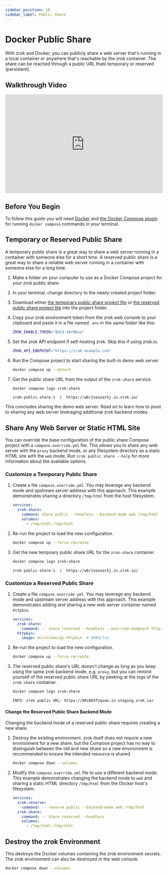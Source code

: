 ```yaml
---
sidebar_position: 10
sidebar_label: Public Share
---
```


# Docker Public Share

With zrok and Docker, you can publicly share a web server that's running in a local container or anywhere that's reachable by the zrok container. The share can be reached through a public URL thats temporary or reserved (persistent).

## Walkthrough Video

<iframe width="100%" height="315" src="https://www.youtube.com/embed/ycov--9ZtB4" title="YouTube video player" frameborder="0" allow="accelerometer; autoplay; clipboard-write; encrypted-media; gyroscope; picture-in-picture; web-share" allowfullscreen></iframe>

## Before You Begin

To follow this guide you will need [Docker](https://docs.docker.com/get-docker/) and [the Docker Compose plugin](https://docs.docker.com/compose/install/) for running `docker compose` commands in your terminal.

## Temporary or Reserved Public Share

A temporary public share is a great way to share a web server running in a container with someone else for a short time. A reserved public share is a great way to share a reliable web server running in a container with someone else for a long time.

1. Make a folder on your computer to use as a Docker Compose project for your zrok public share.
1. In your terminal, change directory to the newly-created project folder.
1. Download either [the temporary public share project file](pathname:///zrok-public-share/compose.yml) or [the reserved public share project file](pathname:///zrok-public-share-reserved/compose.yml) into the project folder.
1. Copy your zrok environment token from the zrok web console to your clipboard and paste it in a file named `.env` in the same folder like this:

    ```bash title=".env"
    ZROK_ENABLE_TOKEN="8UL9-48rN0ua"
    ```

1. Set the zrok API endpoint if self-hosting zrok. Skip this if using zrok.io.

    ```bash title=".env"
    ZROK_API_ENDPOINT="https://zrok.example.com"
    ```

1. Run the Compose project to start sharing the built-in demo web server.

    ```bash
    docker compose up --detach
    ```

1. Get the public share URL from the output of the `zrok-share` service.

    ```bash
    docker compose logs zrok-share
    ```

    ```buttonless title="Output"
    zrok-public-share-1  |  https://w6r1vesearkj.in.zrok.io/
    ```

This concludes sharing the demo web server. Read on to learn how to pivot to sharing any web server leveraging additional zrok backend modes.

## Share Any Web Server or Static HTML Site

You can override the base configuration of the public share Compose project with a `compose.override.yml` file. This allows you to share any web server with the `proxy` backend mode, or any filesystem directory as a static HTML site with the `web` mode. Run `zrok public share --help` for more information about the available options.

### Customize a Temporary Public Share

1. Create a file `compose.override.yml`. You may leverage any backend mode and upstream server address with this approach. This example demonstrates sharing a directory `/tmp/html` from the host filesystem.

    ```yaml title="compose.override.yml"
    services:
      zrok-share:
        command: share public --headless --backend-mode web /tmp/html
        volumes:
          - /tmp/html:/tmp/html
    ```

1. Re-run the project to load the new configuration.

    ```bash
    docker compose up --force-recreate
    ```

1. Get the new tempoary public share URL for the `zrok-share` container.

    ```bash
    docker compose logs zrok-share
    ```

    ```buttonless title="Output"
    zrok-public-share-1  |  https://w6r1vesearkj.in.zrok.io/
    ```

### Customize a Reserved Public Share

1. Create a file `compose.override.yml`. You may leverage any backend mode and upstream server address with this approach. This example demonstrates adding and sharing a new web server container named `httpbin`.

    ```yaml title="compose.override.yml"
    services:
      zrok-share:
        command: -- share reserved --headless --override-endpoint http://httpbin:8080
      httpbin:
        image: mccutchen/go-httpbin  # 8080/tcp
    ```

1. Re-run the project to load the new configuration.

    ```bash
    docker compose up --force-recreate
    ```

1. The reserved public share's URL doesn't change as long as you keep using the same zrok backend mode, e.g. `proxy`, but you can remind yourself of the reserved public share URL by peeking at the logs of the `zrok-share` container.

    ```bash
    docker compose logs zrok-share
    ```

    ```buttonless title="Output"
    INFO: zrok public URL: https://88s803f2qvao.in.staging.zrok.io/
    ```

#### Change the Reserved Public Share Backend Mode

Changing the backend mode of a reserved public share requires creating a new share.

1. Destroy the existing environment. zrok itself does not require a new environment for a new share, but the Compose project has no way to distinguish between the old and new share so a new environment is recommended to ensure the intended resource is shared.

    ```bash
    docker compose down --volumes
    ```

1. Modify the `compose.override.yml` file to use a different backend mode. This example demonstrates changing the backend mode to `web` and sharing a static HTML directory `/tmp/html` from the Docker host's filesystem.

    ```yaml title="compose.override.yml"
    services:
      zrok-reserve:
        command: -- reserve public --backend-mode web /tmp/html
      zrok-share:
        command: -- share reserved --headless
        volumes:
          - /tmp/html:/tmp/html
    ```

## Destroy the zrok Environment

This destroys the Docker volumes containing the zrok environment secrets. The zrok environment can also be destroyed in the web console.

```bash
docker compose down --volumes
```
